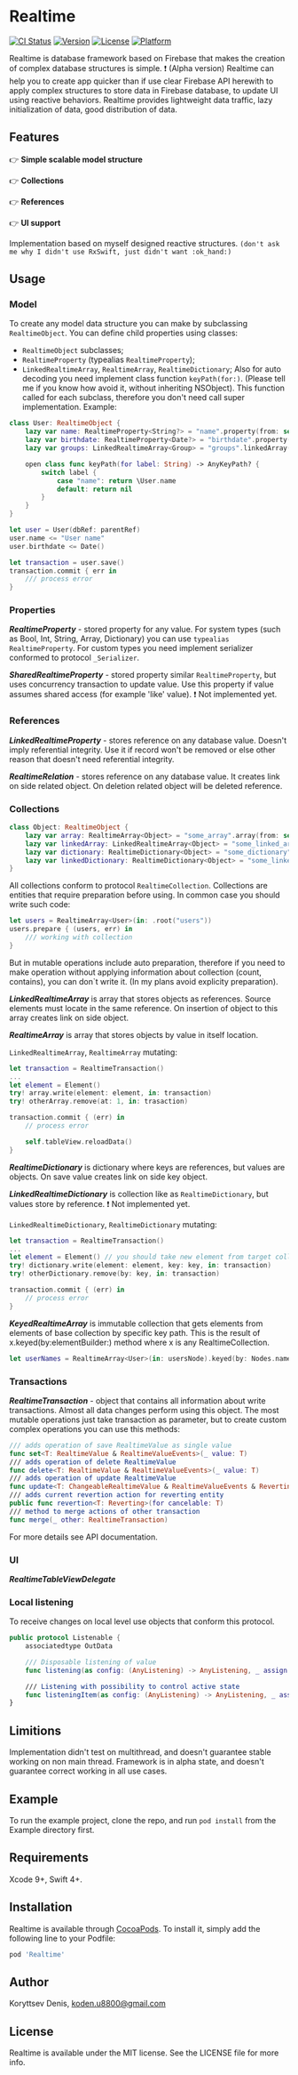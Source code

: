 # Realtime

[![CI Status](http://img.shields.io/travis/k-o-d-e-n/Realtime.svg?style=flat)](https://travis-ci.org/k-o-d-e-n/Realtime)
[![Version](https://img.shields.io/cocoapods/v/Realtime.svg?style=flat)](http://cocoapods.org/pods/Realtime)
[![License](https://img.shields.io/cocoapods/l/Realtime.svg?style=flat)](http://cocoapods.org/pods/Realtime)
[![Platform](https://img.shields.io/cocoapods/p/Realtime.svg?style=flat)](http://cocoapods.org/pods/Realtime)

Realtime is database framework based on Firebase that makes the creation of complex database structures is simple. :exclamation: (Alpha version)
Realtime can help you to create app quicker than if use clear Firebase API herewith to apply complex structures to store data in Firebase database, to update UI using reactive behaviors.
Realtime provides lightweight data traffic, lazy initialization of data, good distribution of data.

## Features

:point_right:  **Simple scalable model structure**

:point_right:  **Collections**

:point_right:  **References**

:point_right:  **UI support**

Implementation based on myself designed reactive structures. `(don't ask me why I didn't use RxSwift, just didn't want :ok_hand:)`

## Usage

### Model

To create any model data structure you can make by subclassing `RealtimeObject`.
You can define child properties using classes:
+ `RealtimeObject` subclasses;
+ `RealtimeProperty` (typealias `RealtimeProperty`);
+ `LinkedRealtimeArray`, `RealtimeArray`, `RealtimeDictionary`;
Also for auto decoding you need implement class function `keyPath(for:)`. (Please tell me if you know how avoid it, without inheriting NSObject).
This function called for each subclass, therefore you don't need call super implementation. 
Example:
```swift
class User: RealtimeObject {
    lazy var name: RealtimeProperty<String?> = "name".property(from: self.node)
    lazy var birthdate: RealtimeProperty<Date?> = "birthdate".property(from: self.node)
    lazy var groups: LinkedRealtimeArray<Group> = "groups".linkedArray(from: self.node, elements: .fromRoot("groups"))

    open class func keyPath(for label: String) -> AnyKeyPath? {
        switch label {
            case "name": return \User.name
            default: return nil
        }
    }
}

let user = User(dbRef: parentRef)
user.name <= "User name"
user.birthdate <= Date()

let transaction = user.save()
transaction.commit { err in
    /// process error
}
```

### Properties

***RealtimeProperty*** - stored property for any value.
For system types (such as Bool, Int, String, Array, Dictionary) you can use `typealias RealtimeProperty`. For custom types you need implement serializer conformed to protocol `_Serializer`.

***SharedRealtimeProperty*** - stored property similar `RealtimeProperty`, but uses concurrency transaction to update value. Use this property if value assumes shared access (for example 'like' value). :exclamation: Not implemented yet.

### References

***LinkedRealtimeProperty*** - stores reference on any database value. Doesn't imply referential integrity. Use it if record won't be removed or else other reason that doesn't need referential integrity.

***RealtimeRelation*** - stores reference on any database value. It creates link on side related object. On deletion related object will be deleted reference.

### Collections
```swift
class Object: RealtimeObject {
    lazy var array: RealtimeArray<Object> = "some_array".array(from: self.node)
    lazy var linkedArray: LinkedRealtimeArray<Object> = "some_linked_array".linkedArray(from: self.node, elements: .root("linked_objects"))
    lazy var dictionary: RealtimeDictionary<Object> = "some_dictionary".dictionary(from: self.node, keys: .root("key_objects"))
    lazy var linkedDictionary: RealtimeDictionary<Object> = "some_linked_dictionary".linkedDictionary(from: self.node, keys: .root("key_objects"), values: .root("value_objects"))
}
```
All collections conform to protocol `RealtimeCollection`.
Collections are entities that require preparation before using. In common case you should write such code:
```swift
let users = RealtimeArray<User>(in: .root("users"))
users.prepare { (users, err) in
    /// working with collection
}
```
But in mutable operations include auto preparation, therefore if you need to make operation without applying information about collection (count, contains), you can don`t write it. (In my plans avoid explicity preparation).

***LinkedRealtimeArray*** is array that stores objects as references.
Source elements must locate in the same reference. On insertion of object to this array creates link on side object.

***RealtimeArray*** is array that stores objects by value in itself location.

`LinkedRealtimeArray`, `RealtimeArray` mutating:
```swift
let transaction = RealtimeTransaction()
...
let element = Element()
try! array.write(element: element, in: transaction)
try! otherArray.remove(at: 1, in: trasaction)

transaction.commit { (err) in
    // process error

    self.tableView.reloadData()
}
```

***RealtimeDictionary*** is dictionary where keys are references, but values are objects. On save value creates link on side key object.

***LinkedRealtimeDictionary*** is collection like as `RealtimeDictionary`, but values store by reference. :exclamation: Not implemented yet.

`LinkedRealtimeDictionary`, `RealtimeDictionary` mutating:
```swift
let transaction = RealtimeTransaction()
...
let element = Element() // you should take new element from target collection location
try! dictionary.write(element: element, key: key, in: transaction)
try! otherDictionary.remove(by: key, in: transaction)

transaction.commit { (err) in
    // process error
}
```

***KeyedRealtimeArray*** is immutable collection that gets elements from elements of base collection by specific key path. This is the result of x.keyed(by:elementBuilder:) method where x is any RealtimeCollection.
```swift
let userNames = RealtimeArray<User>(in: usersNode).keyed(by: Nodes.name)
```

### Transactions

***RealtimeTransaction*** - object that contains all information about write transactions.
Almost all data changes perform using this object.
The most mutable operations just take transaction as parameter, but to create custom complex operations you can use this methods:
```swift
/// adds operation of save RealtimeValue as single value
func set<T: RealtimeValue & RealtimeValueEvents>(_ value: T)
/// adds operation of delete RealtimeValue
func delete<T: RealtimeValue & RealtimeValueEvents>(_ value: T)
/// adds operation of update RealtimeValue
func update<T: ChangeableRealtimeValue & RealtimeValueEvents & Reverting>(_ value: T)
/// adds current revertion action for reverting entity 
public func revertion<T: Reverting>(for cancelable: T)
/// method to merge actions of other transaction
func merge(_ other: RealtimeTransaction)
```
For more details see API documentation.

### UI

***RealtimeTableViewDelegate***

### Local listening

To receive changes on local level use objects that conform this protocol.
```swift
public protocol Listenable {
    associatedtype OutData

    /// Disposable listening of value
    func listening(as config: (AnyListening) -> AnyListening, _ assign: Assign<OutData>) -> Disposable

    /// Listening with possibility to control active state
    func listeningItem(as config: (AnyListening) -> AnyListening, _ assign: Assign<OutData>) -> ListeningItem
}
```

## Limitions
Implementation didn't test on multithread, and doesn't guarantee stable working on non main thread.
Framework is in alpha state, and doesn't guarantee correct working in all use cases.

## Example

To run the example project, clone the repo, and run `pod install` from the Example directory first.

## Requirements

Xcode 9+, Swift 4+.

## Installation

Realtime is available through [CocoaPods](http://cocoapods.org). To install
it, simply add the following line to your Podfile:

```ruby
pod 'Realtime'
```

## Author

Koryttsev Denis, koden.u8800@gmail.com

## License

Realtime is available under the MIT license. See the LICENSE file for more info.
